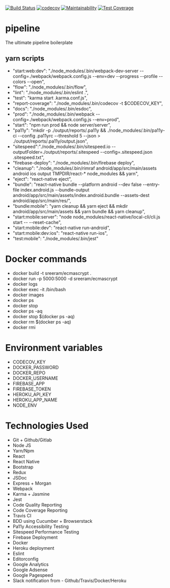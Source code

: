 [![Build Status](https://travis-ci.org/sreerampr/ecmascrypt.svg?branch=master)](https://travis-ci.org/sreerampr/ecmascrypt)
[![codecov](https://codecov.io/gh/sreerampr/ecmascrypt/branch/master/graph/badge.svg)](https://codecov.io/gh/sreerampr/ecmascrypt)
[![Maintainability](https://api.codeclimate.com/v1/badges/ee15c93b8d04a9af62c5/maintainability)](https://codeclimate.com/github/sreerampr/ecmascrypt/maintainability)
[![Test Coverage](https://api.codeclimate.com/v1/badges/ee15c93b8d04a9af62c5/test_coverage)](https://codeclimate.com/github/sreerampr/ecmascrypt/test_coverage)

# pipeline
The ultimate pipeline boilerplate

## yarn scripts
*  "start:web:dev": "./node_modules/.bin/webpack-dev-server --config=./webpack/webpack.config.js --env=dev --progress --profile --colors --open",
* "flow": "./node_modules/.bin/flow",
*  "lint": "./node_modules/.bin/eslint .",
*  "test": "karma start .karma.conf.js",
*  "report-coverage": "./node_modules/.bin/codecov -t $CODECOV_KEY",
*  "docs": "./node_modules/.bin/esdoc",
*  "prod": "./node_modules/.bin/webpack --config=./webpack/webpack.config.js --env=prod",
*  "start": "npm run prod && node server/server",
*  "pa11y": "mkdir -p ./output/reports/.pa11y && ./node_modules/.bin/pa11y-ci --config .pa11yrc --threshold 5 --json > ./output/reports/.pa11y/output.json",
*  "sitespeed":"./node_modules/.bin/sitespeed.io --outputFolder=./output/reports/.sitespeed --config=.sitespeed.json .sitespeed.txt",
*  "firebase-deploy": "./node_modules/.bin/firebase deploy",
*  "cleanup": "./node_modules/.bin/rimraf android/app/src/main/assets android ios output TMPDIR/react-* node_modules && yarn",
*  "eject": "react-native eject",
*  "bundle": "react-native bundle --platform android --dev false --entry-file index.android.js --bundle-output android/app/src/main/assets/index.android.bundle --assets-dest android/app/src/main/res/",
*  "bundle:mobile": "yarn cleanup && yarn eject && mkdir android/app/src/main/assets && yarn bundle && yarn cleanup",
*  "start:mobile:server": "node node_modules/react-native/local-cli/cli.js start -- --reset-cache",
*  "start:mobile:dev": "react-native run-android",
*  "start:mobile:dev:ios": "react-native run-ios",
*  "test:mobile": "./node_modules/.bin/jest"

# Docker commands
* docker build -t sreeram/ecmascrypt .
* docker run -p 5000:5000 -d sreeram/ecmascrypt
* docker logs <containerId>
* docker exec -it <containerId> /bin/bash
* docker images
* docker ps
* docker stop <containerId>
* docker ps -aq
* docker stop $(docker ps -aq)
* docker rm $(docker ps -aq)
* docker rmi <imageID>

# Environment variables
* CODECOV_KEY
* DOCKER_PASSWORD
* DOCKER_REPO
* DOCKER_USERNAME
* FIREBASE_APP
* FIREBASE_TOKEN
* HEROKU_API_KEY
* HEROKU_APP_NAME
* NODE_ENV

# Technologies Used
* Git + Github/Gitlab
* Node JS
* Yarn/Npm
* React
* React Native
* Bootstrap
* Redux
* JSDoc
* Express + Morgan
* Webpack
* Karma + Jasmine
* Jest
* Code Quality Reporting
* Code Coverage Reporting
* Travis CI
* BDD using Cucumber + Browserstack
* Pa11y Accessibility Testing
* Sitespeed Performance Testing
* Firebase Deployment
* Docker
* Heroku deployment
* Eslint
* Editorconfig
* Google Analytics
* Google Adsense
* Google Pagespeed
* Slack notification from - Github/Travis/Docker/Heroku
<!-- socket.io
passport
nodemailer
pug
marked
graphicsmagick -->
